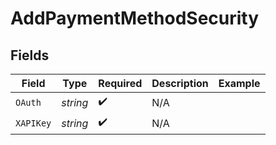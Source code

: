 # AddPaymentMethodSecurity


## Fields

| Field              | Type               | Required           | Description        | Example            |
| ------------------ | ------------------ | ------------------ | ------------------ | ------------------ |
| `OAuth`            | *string*           | :heavy_check_mark: | N/A                |                    |
| `XAPIKey`          | *string*           | :heavy_check_mark: | N/A                |                    |